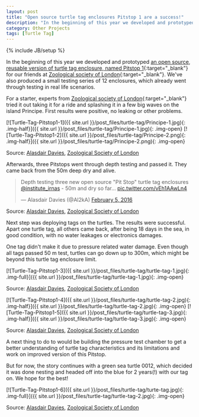```yaml
---
layout: post
title: "Open source turtle tag enclosures Pitstop 1 are a success!"
description: "In the beginning of this year we developed and prototyped an open source, reusable version of turtle tag enclosure, we named Pitstop 1 for our friends at Zoological society of London. We've also produced a small testing series of 12 enclosures, which already went through testing in real life scenarios, which was a success."
category: Other Projects
tags: [Turtle Tag]
---
```

{% include JB/setup %}

In the beginning of this year we developed and prototyped [an open source, reusable version of turtle tag enclosure, named Pitstop 1](http://irnas.eu/other%20projects/2016/01/14/turtle-tag-enclosure){:target="_blank"} for our friends at [Zoological society of London](https://www.zsl.org/){:target="_blank"}. We've also produced a small testing series of 12 enclosures, which already went through testing in real life scenarios.

For a starter, experts from [Zoological society of London](https://www.zsl.org/){:target="_blank"} tried it out taking it for a ride and splashing it in a few big waves on the island Principe. First results were positive, no leaking or other problems.

[![Turtle-Tag-Pitstop1-1]({{ site.url }}/post_files/turtle-tag/Principe-1.jpg){: .img-half}]({{ site.url }}/post_files/turtle-tag/Principe-1.jpg){: .img-open}
[![Turtle-Tag-Pitstop1-2]({{ site.url }}/post_files/turtle-tag/Principe-2.png){: .img-half}]({{ site.url }}/post_files/turtle-tag/Principe-2.png){: .img-open}

<div class="row quiet">
<div class="col-xs-12">
Source: <a href="https://twitter.com/Al2kA">Alasdair Davies</a>,  <a href="https://www.zsl.org/">Zoological Society of London</a>
</div>
</div>

Afterwards, three Pitstops went through depth testing and passed it. They came back from the 50m deep dry and alive.

<div class="img-full">
<blockquote class="twitter-video" data-lang="en"><p lang="en" dir="ltr">Depth testing three new open source &quot;Pit Stop&quot; turtle tag enclosures <a href="https://twitter.com/institute_irnas">@institute_irnas</a> - 50m and dry so far... <a href="https://t.co/vEh1AAwLn4">pic.twitter.com/vEh1AAwLn4</a></p>&mdash; Alasdair Davies (@Al2kA) <a href="https://twitter.com/Al2kA/status/695628281824047108">February 5, 2016</a></blockquote>
<script async src="//platform.twitter.com/widgets.js" charset="utf-8"></script>
</div>
<div class="row quiet">
<div class="col-xs-12">
Source: <a href="https://twitter.com/Al2kA">Alasdair Davies</a>,  <a href="https://www.zsl.org/">Zoological Society of London</a>
</div>
</div>

Next step was deploying tags on the turtles. The results were successful. Apart one turtle tag, all others came back, after being 18 days in the sea, in good condition, with no water leakages or electronics damages. 

One tag didn't make it due to pressure related water damage. Even though all tags passed 50 m test, turtles can go down up to 300m, which might be beyond this turtle tag enclosure limit.

[![Turtle-Tag-Pitstop1-3]({{ site.url }}/post_files/turtle-tag/turtle-tag-1.jpg){: .img-full}]({{ site.url }}/post_files/turtle-tag/turtle-tag-1.jpg){: .img-open}
<div class="row quiet">
<div class="col-xs-12">
Source: <a href="https://twitter.com/Al2kA">Alasdair Davies</a>,  <a href="https://www.zsl.org/">Zoological Society of London</a>
</div>
</div>

[![Turtle-Tag-Pitstop1-4]({{ site.url }}/post_files/turtle-tag/turtle-tag-2.jpg){: .img-half}]({{ site.url }}/post_files/turtle-tag/turtle-tag-2.jpg){: .img-open}
[![Turtle-Tag-Pitstop1-5]({{ site.url }}/post_files/turtle-tag/turtle-tag-3.jpg){: .img-half}]({{ site.url }}/post_files/turtle-tag/turtle-tag-3.jpg){: .img-open}
<div class="row quiet">
<div class="col-xs-12">
Source: <a href="https://twitter.com/Al2kA">Alasdair Davies</a>,  <a href="https://www.zsl.org/">Zoological Society of London</a>
</div>
</div>

A next thing to do to would be building the pressure test chamber to get a better understanding of turtle tag characteristics and its limitations and work on improved version of this Pitstop.

But for now, the story continues with a green sea turtle 0012, which decided it was done nesting and headed off into the blue for 2 years(!) with our tag on. We hope for the best!

[![Turtle-Tag-Pitstop1-6]({{ site.url }}/post_files/turtle-tag/turte-tag.jpg){: .img-full}]({{ site.url }}/post_files/turtle-tag/turtle-tag-2.jpg){: .img-open}
<div class="row quiet">
<div class="col-xs-12">
Source: <a href="https://twitter.com/Al2kA">Alasdair Davies</a>,  <a href="https://www.zsl.org/">Zoological Society of London</a>
</div>
</div>


